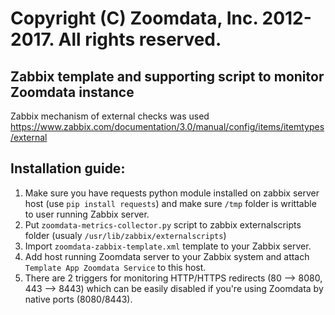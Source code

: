 # Copyright (C) Zoomdata, Inc. 2012-2017. All rights reserved.

## Zabbix template and supporting script to monitor Zoomdata instance

Zabbix mechanism of external checks was used
https://www.zabbix.com/documentation/3.0/manual/config/items/itemtypes/external

## Installation guide:
1. Make sure you have requests python module installed on zabbix server host (use `pip install requests`) and make sure `/tmp` folder is writtable to user running Zabbix server.
2. Put `zoomdata-metrics-collector.py` script to zabbix externalscripts folder (usualy `/usr/lib/zabbix/externalscripts`)
3. Import `zoomdata-zabbix-template.xml` template to your Zabbix server.
4. Add host running Zoomdata server to your Zabbix system and attach `Template App Zoomdata Service` to this host.
5. There are 2 triggers for monitoring HTTP/HTTPS redirects (80 --> 8080, 443 --> 8443) which can be easily disabled if you're using Zoomdata by native ports (8080/8443). 
